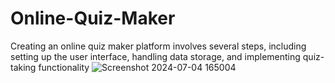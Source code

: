 
# Online-Quiz-Maker
Creating an online quiz maker platform involves several steps, including setting up the user interface, handling data storage, and implementing quiz-taking functionality
![Screenshot 2024-07-04 165004](https://github.com/payalsinha12/Online-Quiz-Maker/assets/126937282/6fd89d29-89d7-4006-b17a-b7c8fc985708)
